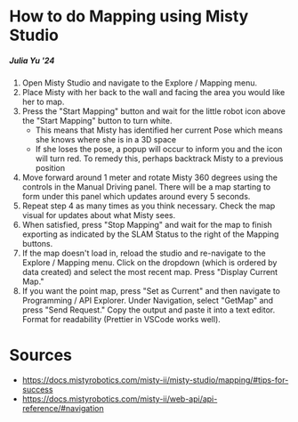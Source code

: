 # How to do Mapping using Misty Studio

##### Julia Yu '24

1. Open Misty Studio and navigate to the Explore / Mapping menu.
2. Place Misty with her back to the wall and facing the area you would like her to map.
3. Press the "Start Mapping" button and wait for the little robot icon above the "Start Mapping" button to turn white.
   - This means that Misty has identified her current Pose which means she knows where she is in a 3D space
   - If she loses the pose, a popup will occur to inform you and the icon will turn red. To remedy this, perhaps backtrack Misty to a previous position
4. Move forward around 1 meter and rotate Misty 360 degrees using the controls in the Manual Driving panel. There will be a map starting to form under this panel which updates around every 5 seconds.
5. Repeat step 4 as many times as you think necessary. Check the map visual for updates about what Misty sees.
6. When satisfied, press "Stop Mapping" and wait for the map to finish exporting as indicated by the SLAM Status to the right of the Mapping buttons.
7. If the map doesn't load in, reload the studio and re-navigate to the Explore / Mapping menu. Click on the dropdown (which is ordered by data created) and select the most recent map. Press "Display Current Map."
8. If you want the point map, press "Set as Current" and then navigate to Programming / API Explorer. Under Navigation, select "GetMap" and press "Send Request." Copy the output and paste it into a text editor. Format for readability (Prettier in VSCode works well).

# Sources
- https://docs.mistyrobotics.com/misty-ii/misty-studio/mapping/#tips-for-success
- https://docs.mistyrobotics.com/misty-ii/web-api/api-reference/#navigation
